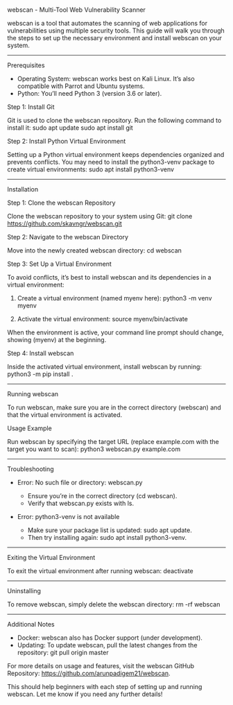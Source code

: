 # 
webscan - Multi-Tool Web Vulnerability Scanner

webscan is a tool that automates the scanning of web applications for vulnerabilities using multiple security tools. This guide will walk you through the steps to set up the necessary environment and install webscan on your system.

---

Prerequisites

- Operating System: webscan works best on Kali Linux. It’s also compatible with Parrot and Ubuntu systems.
- Python: You’ll need Python 3 (version 3.6 or later).

Step 1: Install Git

Git is used to clone the webscan repository. Run the following command to install it:
sudo apt update
sudo apt install git

Step 2: Install Python Virtual Environment

Setting up a Python virtual environment keeps dependencies organized and prevents conflicts. You may need to install the python3-venv package to create virtual environments:
sudo apt install python3-venv

---

Installation

Step 1: Clone the webscan Repository

Clone the webscan repository to your system using Git:
git clone https://github.com/skavngr/webscan.git

Step 2: Navigate to the webscan Directory

Move into the newly created webscan directory:
cd webscan

Step 3: Set Up a Virtual Environment

To avoid conflicts, it’s best to install webscan and its dependencies in a virtual environment:

1. Create a virtual environment (named myenv here):
   python3 -m venv myenv

2. Activate the virtual environment:
   source myenv/bin/activate

When the environment is active, your command line prompt should change, showing (myenv) at the beginning.

Step 4: Install webscan

Inside the activated virtual environment, install webscan by running:
python3 -m pip install .

---

Running webscan

To run webscan, make sure you are in the correct directory (webscan) and that the virtual environment is activated.

Usage Example

Run webscan by specifying the target URL (replace example.com with the target you want to scan):
python3 webscan.py example.com

---

Troubleshooting

- Error: No such file or directory: webscan.py
  - Ensure you’re in the correct directory (cd webscan).
  - Verify that webscan.py exists with ls.

- Error: python3-venv is not available
  - Make sure your package list is updated: sudo apt update.
  - Then try installing again: sudo apt install python3-venv.

---

Exiting the Virtual Environment

To exit the virtual environment after running webscan:
deactivate

---

Uninstalling

To remove webscan, simply delete the webscan directory:
rm -rf webscan

---

Additional Notes

- Docker: webscan also has Docker support (under development).
- Updating: To update webscan, pull the latest changes from the repository:
  git pull origin master

For more details on usage and features, visit the webscan GitHub Repository: https://github.com/arunpadigem21/webscan.

This should help beginners with each step of setting up and running webscan. Let me know if you need any further details!
